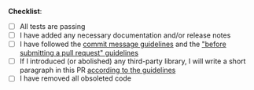 **Checklist**:

* [ ] All tests are passing
* [ ] I have added any necessary documentation and/or release notes
* [ ] I have followed the [commit message guidelines](https://wiki.antonischristofides.com/en/sops/production/development/git-and-github#committing-and-commit-messages) and the ["before submitting a pull request" guidelines](https://wiki.antonischristofides.com/en/sops/production/development/git-and-github#before-submitting-a-pull-request)
* [ ] If I introduced (or abolished) any third-party library, I will write a short paragraph in this PR [according to the guidelines](https://wiki.antonischristofides.com/sops/production/development/third-party-libraries)
* [ ] I have removed all obsoleted code
